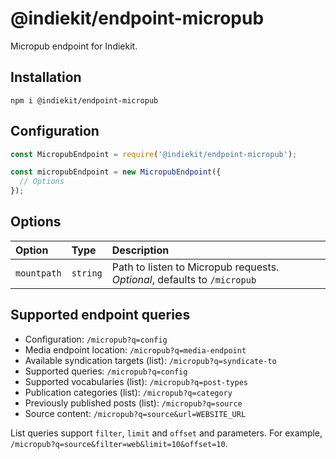 # @indiekit/endpoint-micropub

Micropub endpoint for Indiekit.

## Installation

`npm i @indiekit/endpoint-micropub`

## Configuration

```js
const MicropubEndpoint = require('@indiekit/endpoint-micropub');

const micropubEndpoint = new MicropubEndpoint({
  // Options
});
```

## Options

| Option | Type | Description |
| :----- | :--- | :---------- |
| `mountpath` | `string` | Path to listen to Micropub requests. *Optional*, defaults to `/micropub` |

## Supported endpoint queries

* Configuration: `/micropub?q=config`
* Media endpoint location: `/micropub?q=media-endpoint`
* Available syndication targets (list): `/micropub?q=syndicate-to`
* Supported queries: `/micropub?q=config`
* Supported vocabularies (list): `/micropub?q=post-types`
* Publication categories (list): `/micropub?q=category`
* Previously published posts (list): `/micropub?q=source`
* Source content: `/micropub?q=source&url=WEBSITE_URL`

List queries support `filter`, `limit` and `offset` and parameters. For example, `/micropub?q=source&filter=web&limit=10&offset=10`.
